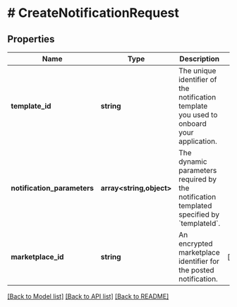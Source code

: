 # # CreateNotificationRequest

## Properties

Name | Type | Description | Notes
------------ | ------------- | ------------- | -------------
**template_id** | **string** | The unique identifier of the notification template you used to onboard your application. |
**notification_parameters** | **array<string,object>** | The dynamic parameters required by the notification templated specified by &#x60;templateId&#x60;. |
**marketplace_id** | **string** | An encrypted marketplace identifier for the posted notification. | [optional]

[[Back to Model list]](../../README.md#models) [[Back to API list]](../../README.md#endpoints) [[Back to README]](../../README.md)
